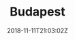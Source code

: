 ---
title: "Budapest"
date: 2018-11-11T21:03:02Z
draft: false
type: post
region: "Europe"
country: "Hungary"
---